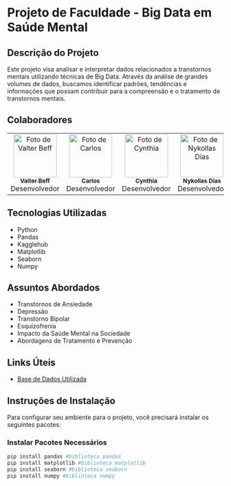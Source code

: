 # Projeto de Faculdade - Big Data em Saúde Mental

## Descrição do Projeto

Este projeto visa analisar e interpretar dados relacionados a transtornos mentais utilizando técnicas de Big Data. Através da análise de grandes volumes de dados, buscamos identificar padrões, tendências e informações que possam contribuir para a compreensão e o tratamento de transtornos mentais.

## Colaboradores

<table>
  <tr>
    <td align="center">
      <a href="https://github.com/ValterBeff">
        <img src="https://github.com/ValterBeff.png" width="100px;" alt="Foto de Valter Beff"/><br />
        <sub><b>Valter Beff</b></sub>
      </a><br />
      Desenvolvedor
    </td>
    <td align="center">
      <a href="https://github.com/Cadu-m">
        <img src="https://github.com/Cadu-m.png" width="100px;" alt="Foto de Carlos"/><br />
        <sub><b>Carlos</b></sub>
      </a><br />
      Desenvolvedor
    </td>
    <td align="center">
      <a href="https://github.com/Cynale19">
        <img src="https://github.com/Cynale19.png" width="100px;" alt="Foto de Cynthia"/><br />
        <sub><b>Cynthia</b></sub>
      </a><br />
      Desenvolvedor
    </td>
    <td align="center">
      <a href="https://github.com/PatoZezinho">
        <img src="https://github.com/PatoZezinho.png" width="100px;" alt="Foto de Nykollas Dias"/><br />
        <sub><b>Nykollas Dias</b></sub>
      </a><br />
      Desenvolvedor
    </td>
    <td align="center">
      <a href="https://github.com/Borgenetico">
        <img src="https://github.com/Borgenetico.png" width="100px;" alt="Foto de Davi Borges"/><br />
        <sub><b>Davi Borges</b></sub>
      </a><br />
      Desenvolvedor
    </td>
  </tr>
</table>

## Tecnologias Utilizadas

- Python
- Pandas
- Kagglehub
- Matplotlib
- Seaborn
- Numpy

## Assuntos Abordados

- Transtornos de Ansiedade
- Depressão
- Transtorno Bipolar
- Esquizofrenia
- Impacto da Saúde Mental na Sociedade
- Abordagens de Tratamento e Prevenção

## Links Úteis

- [Base de Dados Utilizada](https://www.kaggle.com/datasets/cid007/mental-disorder-classification/data)

## Instruções de Instalação

Para configurar seu ambiente para o projeto, você precisará instalar os seguintes pacotes:

### Instalar Pacotes Necessários

```bash
pip install pandas #biblioteca pandas
pip install matplotlib #biblioteca matplotlib
pip install seaborn #biblioteca seaborn
pip install numpy #biblioteca numpy
